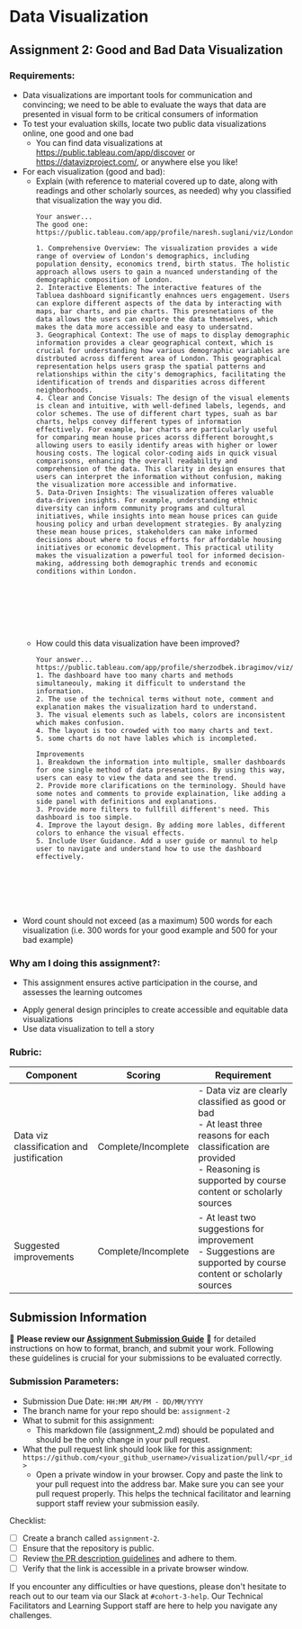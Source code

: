 # Data Visualization

## Assignment 2: Good and Bad Data Visualization

### Requirements:

- Data visualizations are important tools for communication and convincing; we need to be able to evaluate the ways that data are presented in visual form to be critical consumers of information 
- To test your evaluation skills, locate two public data visualizations online, one good and one bad  
    - You can find data visualizations at https://public.tableau.com/app/discover or https://datavizproject.com/, or anywhere else you like! 
- For each visualization (good and bad):  
    - Explain (with reference to material covered up to date, along with readings and other scholarly sources, as needed) why you classified that visualization the way you did.
      ```
      Your answer...
      The good one:
      https://public.tableau.com/app/profile/naresh.suglani/viz/LondoninNumbers/LondonDemographics

      1. Comprehensive Overview: The visualization provides a wide range of overview of London's demographics, including population density, economics trend, birth status. The holistic approach allows users to gain a nuanced understanding of the demographic composition of London.
      2. Interactive Elements: The interactive features of the Tabluea dashboard significantly enahnces uers engagement. Users can explore different aspects of the data by interacting with maps, bar charts, and pie charts. This presnetations of the data allows the users can explore the data themselves, which makes the data more accessible and easy to undersatnd. 
      3. Geographical Context: The use of maps to display demographic information provides a clear geographical context, which is crucial for understanding how various demographic variables are distrbuted across different area of London. This geographical representation helps users grasp the spatial patterns and relationships within the city's demographics, facilitating the identification of trends and disparities across different neighborhoods.
      4. Clear and Concise Visuals: The design of the visual elements is clean and intuitive, with well-defined labels, legends, and color schemes. The use of different chart types, suah as bar charts, helps convey different types of information effectively. For example, bar charts are particularly useful for comparing mean house prices acorss different borought,s allowing users to easily identify areas with higher or lower housing costs. The logical color-coding aids in quick visual comparisons, enhancing the overall readability and comprehension of the data. This clarity in design ensures that users can interpret the information without confusion, making the visualization more accessible and informative.
      5. Data-Driven Insights: The visualization offeres valuable data-driven insights. For example, understanding ethnic diversity can inform community programs and cultural initiatives, while insights into mean house prices can guide housing policy and urban development strategies. By analyzing these mean house prices, stakeholders can make informed decisions about where to focus efforts for affordable housing initiatives or economic development. This practical utility makes the visualization a powerful tool for informed decision-making, addressing both demographic trends and economic conditions within London.








      ```
    - How could this data visualization have been improved?  
      ```
      Your answer...
      https://public.tableau.com/app/profile/sherzodbek.ibragimov/viz/DifferentMethodstoIdentifyOutliers/Dashboard
      1. The dashboard have too many charts and methods simultaneouly, making it difficult to understand the information.
      2. The use of the technical terms without note, comment and explanation makes the visualization hard to understand.
      3. The visual elements such as labels, colors are inconsistent which makes confusion.
      4. The layout is too crowded with too many charts and text.
      5. some charts do not have lables which is incompleted.

      Improvements
      1. Breakdown the information into multiple, smaller dashboards for one single method of data presenations. By using this way, users can easy to view the data and see the trend. 
      2. Provide more clarifications on the terminology. Should have some notes and comments to provide explaination, like adding a side panel with definitions and explanations. 
      3. Provide more filters to fullfill different's need. This dashboard is too simple.
      4. Improve the layout design. By adding more lables, different colors to enhance the visual effects.
      5. Include User Guidance. Add a user guide or mannul to help user to navigate and understand how to use the dashboard effectively.






      
      ```
- Word count should not exceed (as a maximum) 500 words for each visualization (i.e. 
300 words for your good example and 500 for your bad example)

### Why am I doing this assignment?:

- This assignment ensures active participation in the course, and assesses the learning outcomes
* Apply general design principles to create accessible and equitable data visualizations
* Use data visualization to tell a story

### Rubric:

| Component               | Scoring   | Requirement                                                 |
|-------------------------|-----------|-------------------------------------------------------------|
| Data viz classification and justification | Complete/Incomplete | - Data viz are clearly classified as good or bad<br />- At least three reasons for each classification are provided<br />- Reasoning is supported by course content or scholarly sources |
| Suggested improvements  | Complete/Incomplete | - At least two suggestions for improvement<br />- Suggestions are supported by course content or scholarly sources |

## Submission Information

🚨 **Please review our [Assignment Submission Guide](https://github.com/UofT-DSI/onboarding/blob/main/onboarding_documents/submissions.md)** 🚨 for detailed instructions on how to format, branch, and submit your work. Following these guidelines is crucial for your submissions to be evaluated correctly.

### Submission Parameters:
* Submission Due Date: `HH:MM AM/PM - DD/MM/YYYY`
* The branch name for your repo should be: `assignment-2`
* What to submit for this assignment:
    * This markdown file (assignment_2.md) should be populated and should be the only change in your pull request.
* What the pull request link should look like for this assignment: `https://github.com/<your_github_username>/visualization/pull/<pr_id>`
    * Open a private window in your browser. Copy and paste the link to your pull request into the address bar. Make sure you can see your pull request properly. This helps the technical facilitator and learning support staff review your submission easily.

Checklist:
- [ ] Create a branch called `assignment-2`.
- [ ] Ensure that the repository is public.
- [ ] Review [the PR description guidelines](https://github.com/UofT-DSI/onboarding/blob/main/onboarding_documents/submissions.md#guidelines-for-pull-request-descriptions) and adhere to them.
- [ ] Verify that the link is accessible in a private browser window.

If you encounter any difficulties or have questions, please don't hesitate to reach out to our team via our Slack at `#cohort-3-help`. Our Technical Facilitators and Learning Support staff are here to help you navigate any challenges.
